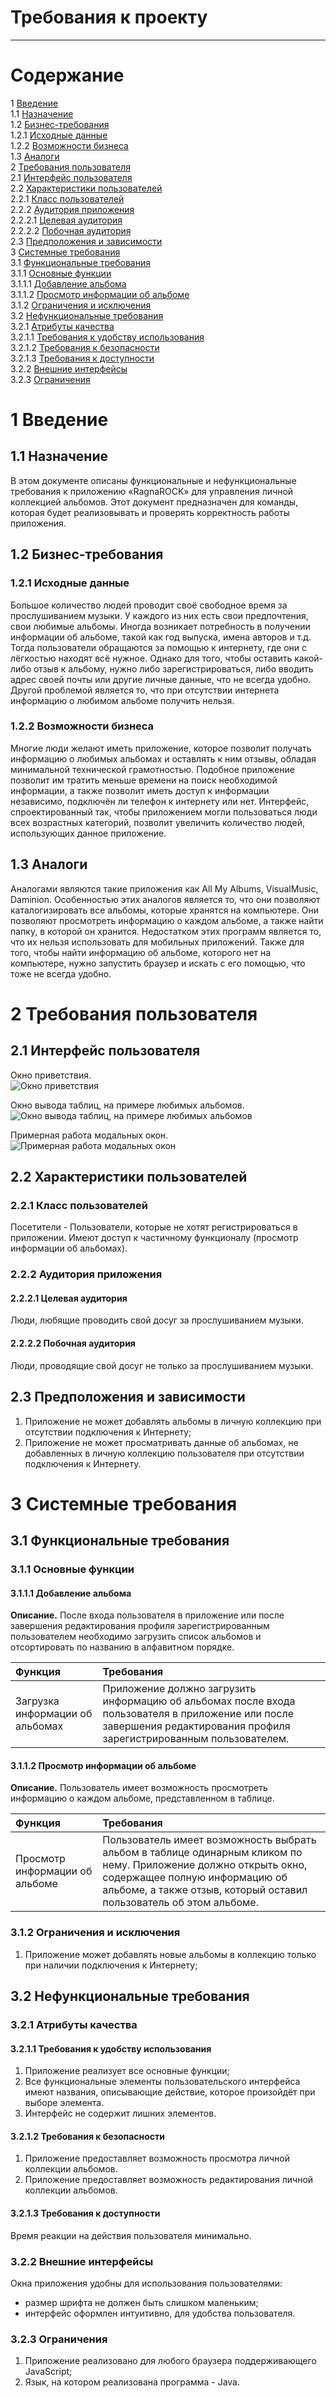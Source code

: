 # Требования к проекту
---

# Содержание
1 [Введение](#intro)  
1.1 [Назначение](#appointment)  
1.2 [Бизнес-требования](#business_requirements)  
1.2.1 [Исходные данные](#initial_data)  
1.2.2 [Возможности бизнеса](#business_opportunities)   
1.3 [Аналоги](#analogues)  
2 [Требования пользователя](#user_requirements)  
2.1 [Интерфейс пользователя](#user_interface)  
2.2 [Характеристики пользователей](#user_specifications)  
2.2.1 [Класс пользователей](#user_classes)  
2.2.2 [Аудитория приложения](#application_audience)  
2.2.2.1 [Целевая аудитория](#target_audience)  
2.2.2.2 [Побочная аудитория](#collateral_audience)  
2.3 [Предположения и зависимости](#assumptions_and_dependencies)  
3 [Системные требования](#system_requirements)  
3.1 [Функциональные требования](#functional_requirements)  
3.1.1 [Основные функции](#main_functions)   
3.1.1.1 [Добавление альбома](#add_album)  
3.1.1.2 [Просмотр информации об альбоме](#view_information_about_an_album)   
3.1.2 [Ограничения и исключения](#restrictions_and_exclusions)  
3.2 [Нефункциональные требования](#non-functional_requirements)  
3.2.1 [Атрибуты качества](#quality_attributes)  
3.2.1.1 [Требования к удобству использования](#requirements_for_ease_of_use)  
3.2.1.2 [Требования к безопасности](#security_requirements)  
3.2.1.3 [Требования к доступности](#access_requirements)  
3.2.2 [Внешние интерфейсы](#external_interfaces)  
3.2.3 [Ограничения](#restrictions)

<a name="intro"/>

# 1 Введение

<a name="appointment"/>

## 1.1 Назначение
В этом документе описаны функциональные и нефункциональные требования к приложению «RagnaROCK» для управления личной коллекцией альбомов. Этот документ предназначен для команды, которая будет реализовывать и проверять корректность работы приложения.

<a name="business_requirements"/>

## 1.2 Бизнес-требования

<a name="initial_data"/>

### 1.2.1 Исходные данные
Большое количество людей проводит своё свободное время за прослушиванием музыки. У каждого из них есть свои предпочтения, свои любимые альбомы. Иногда возникает потребность в получении информации об альбоме, такой как год выпуска, имена авторов и т.д. Тогда пользователи обращаются за помощью к интернету, где они с лёгкостью находят всё нужное. Однако для того, чтобы оставить какой-либо отзыв к альбому, нужно либо зарегистрироваться, либо вводить адрес своей почты или другие личные данные, что не всегда удобно. Другой проблемой является то, что при отсутствии интернета информацию о любимом альбоме получить нельзя.

<a name="business_opportunities"/>

### 1.2.2 Возможности бизнеса
Многие люди желают иметь приложение, которое позволит получать информацию о любимых альбомах и оставлять к ним отзывы, обладая минимальной технической грамотностью. Подобное приложение позволит им тратить меньше времени на поиск необходимой информации, а также позволит иметь доступ к информации независимо, подключён ли телефон к интернету или нет. Интерфейс, спроектированный так, чтобы приложением могли пользоваться люди всех возрастных категорий, позволит увеличить количество людей, использующих данное приложение.

<a name="analogues"/>

## 1.3 Аналоги
Аналогами являются такие приложения как All My Albums, VisualMusic, Daminion. Особенностью этих аналогов является то, что они позволяют каталогизировать все альбомы, которые хранятся на компьютере. Они позволяют просмотреть информацию о каждом альбоме, а также найти папку, в которой он хранится. Недостатком этих программ является то, что их нельзя использовать для мобильных приложений. Также для того, чтобы найти информацию об альбоме, которого нет на компьютере, нужно запустить браузер и искать с его помощью, что тоже не всегда удобно.

<a name="user_requirements"/>

# 2 Требования пользователя

<a name="user_interface"/>

## 2.1 Интерфейс пользователя
Окно приветствия.  
![Окно приветствия](https://github.com/dstpia/MusicRecommends/blob/master/mockups/home.png)

Окно вывода таблиц, на примере любимых альбомов.  
![Окно вывода таблиц, на примере любимых альбомов](https://github.com/dstpia/MusicRecommends/blob/master/mockups/table.png)

Примерная работа модальных окон.  
![Примерная работа модальных окон](https://github.com/dstpia/MusicRecommends/blob/master/mockups/modal.png)

<a name="user_specifications"/>

## 2.2 Характеристики пользователей

<a name="user_classes"/>

### 2.2.1 Класс пользователей

Посетители - Пользователи, которые не хотят регистрироваться в приложении. Имеют доступ к частичному функционалу (просмотр информации об альбомах).

<a name="application_audience"/>

### 2.2.2 Аудитория приложения

<a name="target_audience"/>

#### 2.2.2.1 Целевая аудитория
Люди, любящие проводить свой досуг за прослушиванием музыки.

<a name="collateral_audience"/>

#### 2.2.2.2 Побочная аудитория
Люди, проводящие свой досуг не только за прослушиванием музыки.

<a name="assumptions_and_dependencies"/>

## 2.3 Предположения и зависимости
1. Приложение не может добавлять альбомы в личную коллекцию при отсутствии подключения к Интернету;
2. Приложение не может просматривать данные об альбомах, не добавленных в личную коллекцию пользователя при отсутствии подключения к Интернету.

<a name="system_requirements"/>

# 3 Системные требования

<a name="functional_requirements"/>

## 3.1 Функциональные требования

<a name="main_functions"/>

### 3.1.1 Основные функции

<a name="add_album"/>

#### 3.1.1.1 Добавление альбома
**Описание.** После входа пользователя в приложение или после завершения редактирования профиля зарегистрированным пользователем необходимо загрузить список альбомов и отсортировать по названию в алфавитном порядке.

| Функция | Требования |
|:---|:---|
| Загрузка информации об альбомах | Приложение должно загрузить информацию об альбомах после входа пользователя в приложение или после завершения редактирования профиля зарегистрированным пользователем. |

<a name="view_information_about_an_album"/>

#### 3.1.1.2 Просмотр информации об альбоме
**Описание.** Пользователь имеет возможность просмотреть информацию о каждом альбоме, представленном в таблице.

| Функция | Требования |
|:---|:---|
| Просмотр информации об альбоме | Пользователь имеет возможность выбрать альбом в таблице одинарным кликом по нему. Приложение должно открыть окно, содержащее полную информацию об альбоме, а также отзыв, который оставил пользователь об этом альбоме. |

<a name="restrictions_and_exclusions"/>

### 3.1.2 Ограничения и исключения
1. Приложение может добавлять новые альбомы в коллекцию только при наличии подключения к Интернету;

<a name="non-functional_requirements"/>

## 3.2 Нефункциональные требования

<a name="quality_attributes"/>

### 3.2.1 Атрибуты качества

<a name="requirements_for_ease_of_use"/>

#### 3.2.1.1 Требования к удобству использования
1. Приложение реализует все основные функции;
2. Все функциональные элементы пользовательского интерфейса имеют названия, описывающие действие, которое произойдёт при выборе элемента.
3. Интерфейс не содержит лишних элементов.

<a name="security_requirements"/>

#### 3.2.1.2 Требования к безопасности
1. Приложение предоставляет возможность просмотра личной коллекции альбомов.
2. Приложение предоставляет возможность редактирования личной коллекции альбомов.

<a name="access_requirements"/>

#### 3.2.1.3 Требования к доступности
Время реакции на действия пользователя минимально.

<a name="external_interfaces"/>

### 3.2.2 Внешние интерфейсы
Окна приложения удобны для использования пользователями:
* размер шрифта не должен быть слишком маленьким;
* интерфейс оформлен интуитивно, для удобства пользователя. 

<a name="restrictions"/>

### 3.2.3 Ограничения
1. Приложение реализовано для любого браузера поддерживающего JavaScript;
2. Язык, на котором реализована программа - Java.